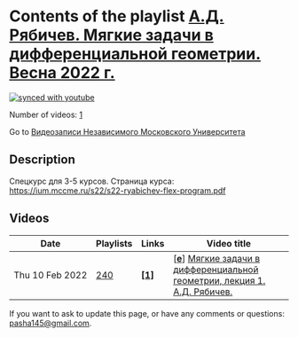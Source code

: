 # Contents of the playlist [А.Д. Рябичев. Мягкие задачи в дифференциальной геометрии. Весна 2022 г.](https://www.youtube.com/playlist?list=PLp9ABVh6_x4H1X-EJYnRt4hNTAVnQQIZJ)

[![synced with youtube](https://img.shields.io/github/last-commit/mathphysschool/mathphysschool.github.io/autoupdate1?label=synced%20with%20youtube)](https://github.com/mathphysschool/mathphysschool.github.io/commits/autoupdate1)

Number of videos: [1](#videos)

Go to [Видеозаписи Независимого Московского Университета](../README.md)

## Description

Спецкурс для 3-5 курсов.
Страница курса:
<https://ium.mccme.ru/s22/s22-ryabichev-flex-program.pdf>

## Videos

|Date|Playlists|Links|Video title|
|---|---|---|---|
| Thu&nbsp;10&nbsp;Feb&nbsp;2022 | [240](../playlists/240 "А.Д. Рябичев. Мягкие задачи в дифференциальной геометрии. Весна 2022 г.") | [**[1]**](https://ium.mccme.ru/s22/s22-ryabichev.html) | [[**e**](https://studio.youtube.com/video/I-4hUFz_ALk/edit "Edit")] [Мягкие задачи в дифференциальной геометрии, лекция 1. А.Д. Рябичев.](https://www.youtube.com/watch?v=I-4hUFz_ALk&list=PLp9ABVh6_x4H1X-EJYnRt4hNTAVnQQIZJ "Спецкурс для 3-5 курсов.&#013;Страница курса:&#013;https://ium.mccme.ru/s22/s22-ryabichev.html") |


 If you want to ask to update this page, or have any comments or questions: <pasha145@gmail.com>.